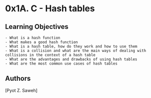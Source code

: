 # 0x1A. C - Hash tables

## Learning Objectives 

    - What is a hash function
    - What makes a good hash function
    - What is a hash table, how do they work and how to use them
    - What is a collision and what are the main ways of dealing with collisions in the context of a hash table
    - What are the advantages and drawbacks of using hash tables
    - What are the most common use cases of hash tables

## Authors
[Pyot Z. Saweh] 